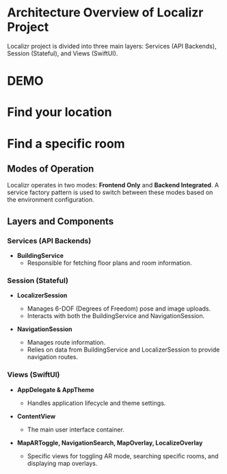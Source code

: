 # Architecture Overview of Localizr Project


Localizr project is divided into three main layers: Services (API Backends), Session (Stateful), and Views (SwiftUI). 

# DEMO

# Find your location


# Find a specific room


## Modes of Operation

Localizr operates in two modes: **Frontend Only** and **Backend Integrated**. A service factory pattern is used to switch between these modes based on the environment configuration.



## Layers and Components

### Services (API Backends)

- **BuildingService**
  - Responsible for fetching floor plans and room information.

### Session (Stateful)

- **LocalizerSession**
  - Manages 6-DOF (Degrees of Freedom) pose and image uploads.
  - Interacts with both the BuildingService and NavigationSession.

- **NavigationSession**
  - Manages route information.
  - Relies on data from BuildingService and LocalizerSession to provide navigation routes.

### Views (SwiftUI)

- **AppDelegate & AppTheme**
  - Handles application lifecycle and theme settings.

- **ContentView**
  - The main user interface container.

- **MapARToggle, NavigationSearch, MapOverlay, LocalizeOverlay**
  - Specific views for toggling AR mode, searching specific rooms, and displaying map overlays.





